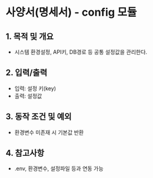 # 사양서(명세서) - config 모듈

## 1. 목적 및 개요
- 시스템 환경설정, API키, DB경로 등 공통 설정값을 관리한다.

## 2. 입력/출력
- 입력: 설정 키(key)
- 출력: 설정값

## 3. 동작 조건 및 예외
- 환경변수 미존재 시 기본값 반환

## 4. 참고사항
- .env, 환경변수, 설정파일 등과 연동 가능 